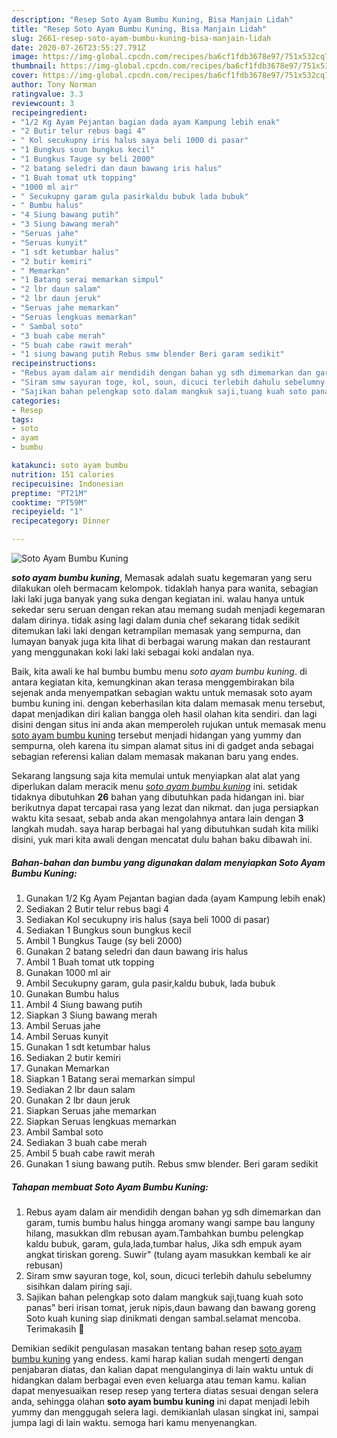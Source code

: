 ```yaml
---
description: "Resep Soto Ayam Bumbu Kuning, Bisa Manjain Lidah"
title: "Resep Soto Ayam Bumbu Kuning, Bisa Manjain Lidah"
slug: 2661-resep-soto-ayam-bumbu-kuning-bisa-manjain-lidah
date: 2020-07-26T23:55:27.791Z
image: https://img-global.cpcdn.com/recipes/ba6cf1fdb3678e97/751x532cq70/soto-ayam-bumbu-kuning-foto-resep-utama.jpg
thumbnail: https://img-global.cpcdn.com/recipes/ba6cf1fdb3678e97/751x532cq70/soto-ayam-bumbu-kuning-foto-resep-utama.jpg
cover: https://img-global.cpcdn.com/recipes/ba6cf1fdb3678e97/751x532cq70/soto-ayam-bumbu-kuning-foto-resep-utama.jpg
author: Tony Norman
ratingvalue: 3.3
reviewcount: 3
recipeingredient:
- "1/2 Kg Ayam Pejantan bagian dada ayam Kampung lebih enak"
- "2 Butir telur rebus bagi 4"
- " Kol secukupny iris halus saya beli 1000 di pasar"
- "1 Bungkus soun bungkus kecil"
- "1 Bungkus Tauge sy beli 2000"
- "2 batang seledri dan daun bawang iris halus"
- "1 Buah tomat utk topping"
- "1000 ml air"
- " Secukupny garam gula pasirkaldu bubuk lada bubuk"
- " Bumbu halus"
- "4 Siung bawang putih"
- "3 Siung bawang merah"
- "Seruas jahe"
- "Seruas kunyit"
- "1 sdt ketumbar halus"
- "2 butir kemiri"
- " Memarkan"
- "1 Batang serai memarkan simpul"
- "2 lbr daun salam"
- "2 lbr daun jeruk"
- "Seruas jahe memarkan"
- "Seruas lengkuas memarkan"
- " Sambal soto"
- "3 buah cabe merah"
- "5 buah cabe rawit merah"
- "1 siung bawang putih Rebus smw blender Beri garam sedikit"
recipeinstructions:
- "Rebus ayam dalam air mendidih dengan bahan yg sdh dimemarkan dan garam, tumis bumbu halus hingga aromany wangi sampe bau languny hilang, masukkan dlm rebusan ayam.Tambahkan bumbu pelengkap kaldu bubuk, garam, gula,lada,tumbar halus, Jika sdh empuk ayam angkat tiriskan goreng. Suwir&#34; (tulang ayam masukkan kembali ke air rebusan)"
- "Siram smw sayuran toge, kol, soun, dicuci terlebih dahulu sebelumny sisihkan dalam piring saji."
- "Sajikan bahan pelengkap soto dalam mangkuk saji,tuang kuah soto panas&#34; beri irisan tomat, jeruk nipis,daun bawang dan bawang goreng Soto kuah kuning siap dinikmati dengan sambal.selamat mencoba. Terimakasih 🙏"
categories:
- Resep
tags:
- soto
- ayam
- bumbu

katakunci: soto ayam bumbu 
nutrition: 151 calories
recipecuisine: Indonesian
preptime: "PT21M"
cooktime: "PT59M"
recipeyield: "1"
recipecategory: Dinner

---
```



![Soto Ayam Bumbu Kuning](https://img-global.cpcdn.com/recipes/ba6cf1fdb3678e97/751x532cq70/soto-ayam-bumbu-kuning-foto-resep-utama.jpg)

<b><i>soto ayam bumbu kuning</i></b>, Memasak adalah suatu kegemaran yang seru dilakukan oleh bermacam kelompok. tidaklah hanya para wanita, sebagian laki laki juga banyak yang suka dengan kegiatan ini. walau hanya untuk sekedar seru seruan dengan rekan atau memang sudah menjadi kegemaran dalam dirinya. tidak asing lagi dalam dunia chef sekarang tidak sedikit ditemukan laki laki dengan ketrampilan memasak yang sempurna, dan lumayan banyak juga kita lihat di berbagai warung makan dan restaurant yang menggunakan koki laki laki sebagai koki andalan nya.



Baik, kita awali ke hal bumbu bumbu menu <i>soto ayam bumbu kuning</i>. di antara kegiatan kita, kemungkinan akan terasa menggembirakan bila sejenak anda menyempatkan sebagian waktu untuk memasak soto ayam bumbu kuning ini. dengan keberhasilan kita dalam memasak menu tersebut, dapat menjadikan diri kalian bangga oleh hasil olahan kita sendiri. dan lagi disini dengan situs ini anda akan memperoleh rujukan untuk memasak menu <u>soto ayam bumbu kuning</u> tersebut menjadi hidangan yang yummy dan sempurna, oleh karena itu simpan alamat situs ini di gadget anda sebagai sebagian referensi kalian dalam memasak makanan baru yang endes.


Sekarang langsung saja kita memulai untuk menyiapkan alat alat yang diperlukan dalam meracik menu <u><i>soto ayam bumbu kuning</i></u> ini. setidak tidaknya dibutuhkan <b>26</b> bahan yang dibutuhkan pada hidangan ini. biar berikutnya dapat tercapai rasa yang lezat dan nikmat. dan juga persiapkan waktu kita sesaat, sebab anda akan mengolahnya antara lain dengan <b>3</b> langkah mudah. saya harap berbagai hal yang dibutuhkan sudah kita miliki disini, yuk mari kita awali dengan mencatat dulu bahan baku dibawah ini.

<!--inarticleads1-->

##### Bahan-bahan dan bumbu yang digunakan dalam menyiapkan Soto Ayam Bumbu Kuning:

1. Gunakan 1/2 Kg Ayam Pejantan bagian dada (ayam Kampung lebih enak)
1. Sediakan 2 Butir telur rebus bagi 4
1. Sediakan  Kol secukupny iris halus (saya beli 1000 di pasar)
1. Sediakan 1 Bungkus soun bungkus kecil
1. Ambil 1 Bungkus Tauge (sy beli 2000)
1. Gunakan 2 batang seledri dan daun bawang iris halus
1. Ambil 1 Buah tomat utk topping
1. Gunakan 1000 ml air
1. Ambil  Secukupny garam, gula pasir,kaldu bubuk, lada bubuk
1. Gunakan  Bumbu halus
1. Ambil 4 Siung bawang putih
1. Siapkan 3 Siung bawang merah
1. Ambil Seruas jahe
1. Ambil Seruas kunyit
1. Gunakan 1 sdt ketumbar halus
1. Sediakan 2 butir kemiri
1. Gunakan  Memarkan
1. Siapkan 1 Batang serai memarkan simpul
1. Sediakan 2 lbr daun salam
1. Gunakan 2 lbr daun jeruk
1. Siapkan Seruas jahe memarkan
1. Siapkan Seruas lengkuas memarkan
1. Ambil  Sambal soto
1. Sediakan 3 buah cabe merah
1. Ambil 5 buah cabe rawit merah
1. Gunakan 1 siung bawang putih. Rebus smw blender. Beri garam sedikit




<!--inarticleads2-->

##### Tahapan membuat Soto Ayam Bumbu Kuning:

1. Rebus ayam dalam air mendidih dengan bahan yg sdh dimemarkan dan garam, tumis bumbu halus hingga aromany wangi sampe bau languny hilang, masukkan dlm rebusan ayam.Tambahkan bumbu pelengkap kaldu bubuk, garam, gula,lada,tumbar halus, Jika sdh empuk ayam angkat tiriskan goreng. Suwir&#34; (tulang ayam masukkan kembali ke air rebusan)
1. Siram smw sayuran toge, kol, soun, dicuci terlebih dahulu sebelumny sisihkan dalam piring saji.
1. Sajikan bahan pelengkap soto dalam mangkuk saji,tuang kuah soto panas&#34; beri irisan tomat, jeruk nipis,daun bawang dan bawang goreng Soto kuah kuning siap dinikmati dengan sambal.selamat mencoba. Terimakasih 🙏




Demikian sedikit pengulasan masakan tentang bahan resep <u>soto ayam bumbu kuning</u> yang endess. kami harap kalian sudah mengerti dengan penjabaran diatas, dan kalian dapat mengulanginya di lain waktu untuk di hidangkan dalam berbagai even even keluarga atau teman kamu. kalian dapat menyesuaikan resep resep yang tertera diatas sesuai dengan selera anda, sehingga olahan <b>soto ayam bumbu kuning</b> ini dapat menjadi lebih yummy dan menggugah selera lagi. demikianlah ulasan singkat ini, sampai jumpa lagi di lain waktu. semoga hari kamu menyenangkan.
